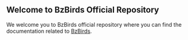 ## Welcome to BzBirds Official Repository

We welcome you to BzBirds official repository where you can find the documentation related to [BzBirds](https://www.bzbirds.com).
